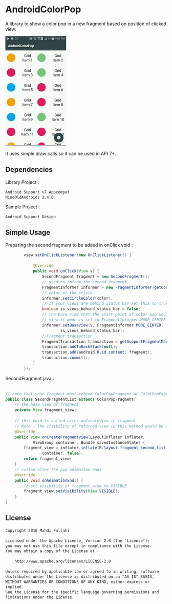 AndroidColorPop
===============

A library to show a color pop in a new fragment based on position of clicked view. 

![AndroidColorPop](androidcolorpop.gif)  

It uses simple draw calls so it can be used in API 7+.

Dependencies
------

Library Project :
```
Android Support v7 Appcompat
NineOldAndroids 2.4.0
```

Sample Project :
```
Android Support Design
```

Simple Usage
------

Preparing the second fragment to be added in onClick void :
```java
		view.setOnClickListener(new OnClickListener() {

			@Override
			public void onClick(View v) {
				SecondFragment fragment = new SecondFragment();
				// used to infrom the second fragment
				FragmentInformer informer = new FragmentInformer(getContext());
				// color of the cricle
				informer.setCircleColor(color);
				// if your views are behind status bar set this to true (Used In API 19+)
				boolean is_views_behind_status_bar = false;
				// the base view that the start point of color pop would be exactly center of that
				// view if mode is set to FragmentInformer.MODE_CENTER
				informer.setBaseView(v, FragmentInformer.MODE_CENTER,
						is_views_behind_status_bar);
			    //Fragment transaction
				FragmentTransaction transaction = getSupportFragmentManager().beginTransaction();
				transaction.addToBackStack(null);
				transaction.add(android.R.id.content, fragment);
				transaction.commit();
			}
		});
```

SecondFragment.java :
```java 

// note that your fragment must extend ColorPopFragment or ColorPopPageFragment (which have a different usage)
public class SecondFragmentList extends ColorPopFragment{
    // the base view of fragment
	private View fragment_view;
	
	// this void is called after onCreateView in fragment
	// Note : the visibility of returned view in this method would be set to INVISIBLE
	@Override
	public View onCreateFragmentView(LayoutInflater inflater,
			ViewGroup container, Bundle savedInstanceState) {
		fragment_view = inflater.inflate(R.layout.fragment_second_list,
				container, false);
		return fragment_view;
	}
	// called after the pop animation ends
	@Override
	public void onAnimationEnd() {
	    // set visibility of fragment_view to VISIBLE
		fragment_view.setVisibility(View.VISIBLE);
	}
}
```
License
-------

    Copyright 2016 Mahdi Fallahi

    Licensed under the Apache License, Version 2.0 (the "License");
    you may not use this file except in compliance with the License.
    You may obtain a copy of the License at

        http://www.apache.org/licenses/LICENSE-2.0

    Unless required by applicable law or agreed to in writing, software
    distributed under the License is distributed on an "AS IS" BASIS,
    WITHOUT WARRANTIES OR CONDITIONS OF ANY KIND, either express or implied.
    See the License for the specific language governing permissions and
    limitations under the License.

